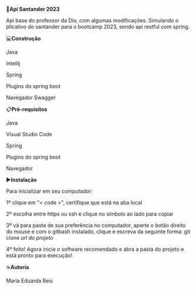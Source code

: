 🎯**Api  Santander 2023**

Api base do professor da Dio, com algumas modificações. Simulando o plicativo do santander para o bootcamp 2023, sendo api restful com spring.

💻**Construção**

Java 

Intellij

Spring

Plugins do spring boot

Navegador
Swagger

📋**Pré-requisitos**

Java 

Visual Studio Code

Spring

Plugins do spring boot

Navegador

▶️**Instalação**

Para inicializar em seu computador:

1º clique em "< code >", certifique que está na aba local

2º escolha entre https ou ssh e clique no símbolo ao lado para copiar

3º vá para pasta de sua preferência no computador, aperte o botão direito do mouse e com o gitbash
instalado, clique e escreva da seguinte forma: git clone *url do projeto*

4º feito! Agora inicie o software recomendado e abra a pasta do projeto e está pronto para execução!

☕**Autoria**

Maria Eduarda Reis






